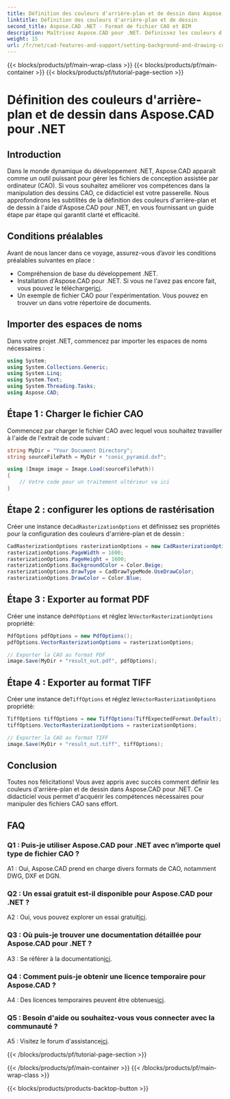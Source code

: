 ```yaml
---
title: Définition des couleurs d'arrière-plan et de dessin dans Aspose.CAD pour .NET
linktitle: Définition des couleurs d'arrière-plan et de dessin
second_title: Aspose.CAD .NET - Format de fichier CAO et BIM
description: Maîtrisez Aspose.CAD pour .NET. Définissez les couleurs d’arrière-plan et de dessin sans effort. Suivez notre guide étape par étape.
weight: 15
url: /fr/net/cad-features-and-support/setting-background-and-drawing-colors/
---
```


{{< blocks/products/pf/main-wrap-class >}}
{{< blocks/products/pf/main-container >}}
{{< blocks/products/pf/tutorial-page-section >}}

# Définition des couleurs d'arrière-plan et de dessin dans Aspose.CAD pour .NET

## Introduction

Dans le monde dynamique du développement .NET, Aspose.CAD apparaît comme un outil puissant pour gérer les fichiers de conception assistée par ordinateur (CAO). Si vous souhaitez améliorer vos compétences dans la manipulation des dessins CAO, ce didacticiel est votre passerelle. Nous approfondirons les subtilités de la définition des couleurs d'arrière-plan et de dessin à l'aide d'Aspose.CAD pour .NET, en vous fournissant un guide étape par étape qui garantit clarté et efficacité.

## Conditions préalables

Avant de nous lancer dans ce voyage, assurez-vous d’avoir les conditions préalables suivantes en place :

- Compréhension de base du développement .NET.
-  Installation d'Aspose.CAD pour .NET. Si vous ne l'avez pas encore fait, vous pouvez le télécharger[ici](https://releases.aspose.com/cad/net/).
- Un exemple de fichier CAO pour l'expérimentation. Vous pouvez en trouver un dans votre répertoire de documents.

## Importer des espaces de noms

Dans votre projet .NET, commencez par importer les espaces de noms nécessaires :

```csharp
using System;
using System.Collections.Generic;
using System.Linq;
using System.Text;
using System.Threading.Tasks;
using Aspose.CAD;
```

## Étape 1 : Charger le fichier CAO

Commencez par charger le fichier CAO avec lequel vous souhaitez travailler à l'aide de l'extrait de code suivant :

```csharp
string MyDir = "Your Document Directory";
string sourceFilePath = MyDir + "conic_pyramid.dxf";

using (Image image = Image.Load(sourceFilePath))
{
    // Votre code pour un traitement ultérieur va ici
}
```

## Étape 2 : configurer les options de rastérisation

 Créer une instance de`CadRasterizationOptions` et définissez ses propriétés pour la configuration des couleurs d'arrière-plan et de dessin :

```csharp
CadRasterizationOptions rasterizationOptions = new CadRasterizationOptions();
rasterizationOptions.PageWidth = 1600;
rasterizationOptions.PageHeight = 1600;
rasterizationOptions.BackgroundColor = Color.Beige;
rasterizationOptions.DrawType = CadDrawTypeMode.UseDrawColor;
rasterizationOptions.DrawColor = Color.Blue;
```

## Étape 3 : Exporter au format PDF

 Créer une instance de`PdfOptions` et réglez le`VectorRasterizationOptions` propriété:

```csharp
PdfOptions pdfOptions = new PdfOptions();
pdfOptions.VectorRasterizationOptions = rasterizationOptions;

// Exporter la CAO au format PDF
image.Save(MyDir + "result_out.pdf", pdfOptions);
```

## Étape 4 : Exporter au format TIFF

 Créer une instance de`TiffOptions` et réglez le`VectorRasterizationOptions` propriété:

```csharp
TiffOptions tiffOptions = new TiffOptions(TiffExpectedFormat.Default);
tiffOptions.VectorRasterizationOptions = rasterizationOptions;

// Exporter la CAO au format TIFF
image.Save(MyDir + "result_out.tiff", tiffOptions);
```

## Conclusion

Toutes nos félicitations! Vous avez appris avec succès comment définir les couleurs d'arrière-plan et de dessin dans Aspose.CAD pour .NET. Ce didacticiel vous permet d'acquérir les compétences nécessaires pour manipuler des fichiers CAO sans effort.

## FAQ

### Q1 : Puis-je utiliser Aspose.CAD pour .NET avec n’importe quel type de fichier CAO ?

A1 : Oui, Aspose.CAD prend en charge divers formats de CAO, notamment DWG, DXF et DGN.

### Q2 : Un essai gratuit est-il disponible pour Aspose.CAD pour .NET ?

 A2 : Oui, vous pouvez explorer un essai gratuit[ici](https://releases.aspose.com/).

### Q3 : Où puis-je trouver une documentation détaillée pour Aspose.CAD pour .NET ?

 A3 : Se référer à la documentation[ici](https://reference.aspose.com/cad/net/).

### Q4 : Comment puis-je obtenir une licence temporaire pour Aspose.CAD ?

 A4 : Des licences temporaires peuvent être obtenues[ici](https://purchase.aspose.com/temporary-license/).

### Q5 : Besoin d'aide ou souhaitez-vous vous connecter avec la communauté ?

 A5 : Visitez le forum d'assistance[ici](https://forum.aspose.com/c/cad/19).

{{< /blocks/products/pf/tutorial-page-section >}}

{{< /blocks/products/pf/main-container >}}
{{< /blocks/products/pf/main-wrap-class >}}

{{< blocks/products/products-backtop-button >}}
